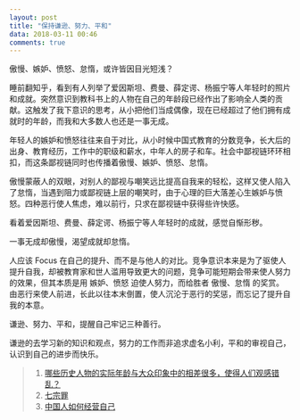```yaml
---
layout: post
title: "保持谦逊、努力、平和"
data: 2018-03-11 00:46
comments: true
---
```


傲慢、嫉妒、愤怒、怠惰，或许皆因目光短浅？

睡前翻知乎，看到有人列举了爱因斯坦、费曼、薛定谔、杨振宁等人年轻时的照片和成就。突然意识到教科书上的人物在自己的年龄段已经作出了影响全人类的贡献。这触发了我下意识的思考，从小把他们当成偶像，现在已经超过了他们拥有成就时的年龄，而我和大多数人也还是一事无成。

年轻人的嫉妒和愤怒往往来自于对比，从小时候中国式教育的分数竞争，长大后的出身、教育经历，工作中的职级和薪水，中年人的房子和车。社会中鄙视链环环相扣，而这条鄙视链同时也传播着傲慢、嫉妒、愤怒、怠惰。

傲慢蒙蔽人的双眼，对别人的鄙视与嘲笑远比提高自我来的轻松，这样又使人陷入了怠惰，当遇到阻力或鄙视链上层的嘲笑时，由于心理的巨大落差心生嫉妒与愤怒。四种恶行使人焦虑，难以前行，只求在鄙视链中获得些许快感。

看着爱因斯坦、费曼、薛定谔、杨振宁等人年轻时的成就，感觉自惭形秽。

一事无成却傲慢，渴望成就却怠惰。

人应该 Focus 在自己的提升、而不是与他人的对比。竞争意识本来是为了驱使人提升自我，却被教育家和世人滥用导致更大的问题，竞争可能短期会带来使人努力的效果，但其本质是用 嫉妒、愤怒 迫使人努力，而给胜者 傲慢、怠惰 的奖赏。由恶行来使人前进，长此以往本末倒置，使人沉沦于恶行的奖惩，而忘记了提升自我的本意。

谦逊、努力、平和，提醒自己牢记三种善行。

谦逊的去学习新的知识和观点，努力的工作而非追求虚名小利，平和的审视自己，认识到自己的进步而快乐。

> 1. [哪些历史人物的实际年龄与大众印象中的相差很多，使得人们观感错乱？](https://www.zhihu.com/question/40301819/answer/98043418?utm_source=com.twitter.android&utm_medium=social)
> 2. [七宗罪](https://zh.wikipedia.org/wiki/%E4%B8%83%E5%AE%97%E7%BD%AA)
> 3. [中国人如何经营自己](http://www.yinwang.org/blog-cn/2018/02/24/chinese-fame)